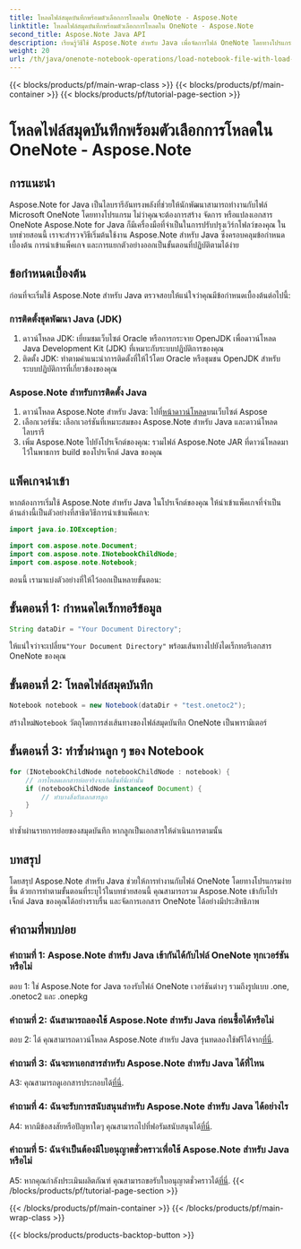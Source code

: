 ```yaml
---
title: โหลดไฟล์สมุดบันทึกพร้อมตัวเลือกการโหลดใน OneNote - Aspose.Note
linktitle: โหลดไฟล์สมุดบันทึกพร้อมตัวเลือกการโหลดใน OneNote - Aspose.Note
second_title: Aspose.Note Java API
description: เรียนรู้วิธีใช้ Aspose.Note สำหรับ Java เพื่อจัดการไฟล์ OneNote โดยทางโปรแกรม เริ่มต้นด้วยบทช่วยสอนที่ครอบคลุมของเราทันที
weight: 20
url: /th/java/onenote-notebook-operations/load-notebook-file-with-load-options/
---
```


{{< blocks/products/pf/main-wrap-class >}}
{{< blocks/products/pf/main-container >}}
{{< blocks/products/pf/tutorial-page-section >}}

# โหลดไฟล์สมุดบันทึกพร้อมตัวเลือกการโหลดใน OneNote - Aspose.Note

## การแนะนำ

Aspose.Note for Java เป็นไลบรารีอันทรงพลังที่ช่วยให้นักพัฒนาสามารถทำงานกับไฟล์ Microsoft OneNote โดยทางโปรแกรม ไม่ว่าคุณจะต้องการสร้าง จัดการ หรือแปลงเอกสาร OneNote Aspose.Note for Java ก็มีเครื่องมือที่จำเป็นในการปรับปรุงเวิร์กโฟลว์ของคุณ ในบทช่วยสอนนี้ เราจะสำรวจวิธีเริ่มต้นใช้งาน Aspose.Note สำหรับ Java ซึ่งครอบคลุมข้อกำหนดเบื้องต้น การนำเข้าแพ็คเกจ และการแยกตัวอย่างออกเป็นขั้นตอนที่ปฏิบัติตามได้ง่าย

## ข้อกำหนดเบื้องต้น

ก่อนที่จะเริ่มใช้ Aspose.Note สำหรับ Java ตรวจสอบให้แน่ใจว่าคุณมีข้อกำหนดเบื้องต้นต่อไปนี้:

### การติดตั้งชุดพัฒนา Java (JDK)

1. ดาวน์โหลด JDK: เยี่ยมชมเว็บไซต์ Oracle หรือการกระจาย OpenJDK เพื่อดาวน์โหลด Java Development Kit (JDK) ที่เหมาะกับระบบปฏิบัติการของคุณ
2. ติดตั้ง JDK: ทำตามคำแนะนำการติดตั้งที่ให้ไว้โดย Oracle หรือชุมชน OpenJDK สำหรับระบบปฏิบัติการที่เกี่ยวข้องของคุณ

### Aspose.Note สำหรับการติดตั้ง Java

1.  ดาวน์โหลด Aspose.Note สำหรับ Java: ไปที่[หน้าดาวน์โหลด](https://releases.aspose.com/note/java/)บนเว็บไซต์ Aspose
2. เลือกเวอร์ชัน: เลือกเวอร์ชันที่เหมาะสมของ Aspose.Note สำหรับ Java และดาวน์โหลดไลบรารี
3. เพิ่ม Aspose.Note ไปยังโปรเจ็กต์ของคุณ: รวมไฟล์ Aspose.Note JAR ที่ดาวน์โหลดมาไว้ในพาธการ build ของโปรเจ็กต์ Java ของคุณ

## แพ็คเกจนำเข้า

หากต้องการเริ่มใช้ Aspose.Note สำหรับ Java ในโปรเจ็กต์ของคุณ ให้นำเข้าแพ็คเกจที่จำเป็น ด้านล่างนี้เป็นตัวอย่างที่สาธิตวิธีการนำเข้าแพ็คเกจ:

```java
import java.io.IOException;

import com.aspose.note.Document;
import com.aspose.note.INotebookChildNode;
import com.aspose.note.Notebook;
```

ตอนนี้ เรามาแบ่งตัวอย่างที่ให้ไว้ออกเป็นหลายขั้นตอน:

## ขั้นตอนที่ 1: กำหนดไดเร็กทอรีข้อมูล

```java
String dataDir = "Your Document Directory";
```

 ให้แน่ใจว่าจะเปลี่ยน`"Your Document Directory"` พร้อมเส้นทางไปยังไดเร็กทอรีเอกสาร OneNote ของคุณ

## ขั้นตอนที่ 2: โหลดไฟล์สมุดบันทึก

```java
Notebook notebook = new Notebook(dataDir + "test.onetoc2");
```

 สร้างใหม่`Notebook` วัตถุโดยการส่งเส้นทางของไฟล์สมุดบันทึก OneNote เป็นพารามิเตอร์

## ขั้นตอนที่ 3: ทำซ้ำผ่านลูก ๆ ของ Notebook

```java
for (INotebookChildNode notebookChildNode : notebook) {
    // การโหลดเอกสารย่อยจริงจะเกิดขึ้นที่นี่เท่านั้น
    if (notebookChildNode instanceof Document) {
        // ทำบางสิ่งกับเอกสารลูก
    }
}
```

ทำซ้ำผ่านรายการย่อยของสมุดบันทึก หากลูกเป็นเอกสารให้ดำเนินการตามนั้น

## บทสรุป

โดยสรุป Aspose.Note สำหรับ Java ช่วยให้การทำงานกับไฟล์ OneNote โดยทางโปรแกรมง่ายขึ้น ด้วยการทำตามขั้นตอนที่ระบุไว้ในบทช่วยสอนนี้ คุณสามารถรวม Aspose.Note เข้ากับโปรเจ็กต์ Java ของคุณได้อย่างราบรื่น และจัดการเอกสาร OneNote ได้อย่างมีประสิทธิภาพ

## คำถามที่พบบ่อย

### คำถามที่ 1: Aspose.Note สำหรับ Java เข้ากันได้กับไฟล์ OneNote ทุกเวอร์ชันหรือไม่

ตอบ 1: ใช่ Aspose.Note for Java รองรับไฟล์ OneNote เวอร์ชันต่างๆ รวมถึงรูปแบบ .one, .onetoc2 และ .onepkg

### คำถามที่ 2: ฉันสามารถลองใช้ Aspose.Note สำหรับ Java ก่อนซื้อได้หรือไม่

 ตอบ 2: ได้ คุณสามารถดาวน์โหลด Aspose.Note สำหรับ Java รุ่นทดลองใช้ฟรีได้จาก[ที่นี่](https://releases.aspose.com/).

### คำถามที่ 3: ฉันจะหาเอกสารสำหรับ Aspose.Note สำหรับ Java ได้ที่ไหน

 A3: คุณสามารถดูเอกสารประกอบได้[ที่นี่](https://reference.aspose.com/note/java/).

### คำถามที่ 4: ฉันจะรับการสนับสนุนสำหรับ Aspose.Note สำหรับ Java ได้อย่างไร

 A4: หากมีข้อสงสัยหรือปัญหาใดๆ คุณสามารถไปที่ฟอรัมสนับสนุนได้[ที่นี่](https://forum.aspose.com/c/note/28).

### คำถามที่ 5: ฉันจำเป็นต้องมีใบอนุญาตชั่วคราวเพื่อใช้ Aspose.Note สำหรับ Java หรือไม่

 A5: หากคุณกำลังประเมินผลิตภัณฑ์ คุณสามารถขอรับใบอนุญาตชั่วคราวได้[ที่นี่](https://purchase.aspose.com/temporary-license/).
{{< /blocks/products/pf/tutorial-page-section >}}

{{< /blocks/products/pf/main-container >}}
{{< /blocks/products/pf/main-wrap-class >}}

{{< blocks/products/products-backtop-button >}}
